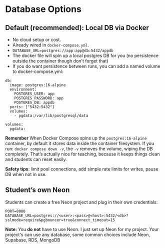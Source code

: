 # Database Options

## Default (recommended): Local DB via Docker
- No cloud setup or cost.
- Already wired in `docker-compose.yml`.
- `DATABASE_URL=postgres://app:app@db:5432/appdb`
- The docker file will spin up a local postgres DB for you (no persistence outside the container though don't forget that)
- If you do want persistence between runs, you can add a named volume to docker-compose.yml:
```
db:
  image: postgres:16-alpine
  environment:
    POSTGRES_USER: app
    POSTGRES_PASSWORD: app
    POSTGRES_DB: appdb
  ports: ["5432:5432"]
  volumes:
    - pgdata:/var/lib/postgresql/data

volumes:
  pgdata:

```
**Remember** When Docker Compose spins up the ```postgres:16-alpine``` container, by default it stores data inside the container filesystem. If you run: ```docker compose down -v```, the ```-v``` removes the volume, wiping the DB completely. That’s actually nice for teaching, because it keeps things clean and students can reset easily.

**Safety tips**: limit pool connections, add simple rate limits for writes, pause DB when not in use.

## Student’s own Neon 
Students can create a free Neon project and plug in their own credentials:
```dotenv
PORT=8080
DATABASE_URL=postgres://<user>:<pass>@<host>:5432/<db>?sslmode=require&pgbouncer=true&connect_timeout=15
```

**Note:** You **do not** have to use Neon. I just set up Neon for my project. Your project's can use any database, some common choices include Neon, Supabase, RDS, MongoDB
